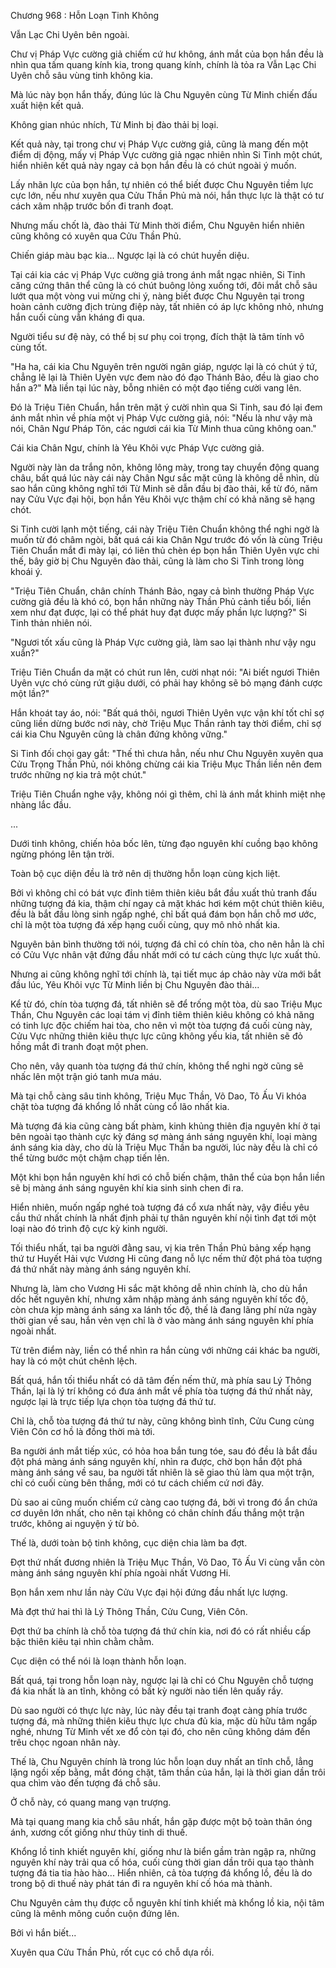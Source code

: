 




Chương 968 : Hỗn Loạn Tinh Không


Vẫn Lạc Chi Uyên bên ngoài.

Chư vị Pháp Vực cường giả chiếm cứ hư không, ánh mắt của bọn hắn đều là nhìn qua tấm quang kính kia, trong quang kính, chính là tỏa ra Vẫn Lạc Chi Uyên chỗ sâu vùng tinh không kia.

Mà lúc này bọn hắn thấy, đúng lúc là Chu Nguyên cùng Từ Minh chiến đấu xuất hiện kết quả.

Không gian nhúc nhích, Từ Minh bị đào thải bị loại.

Kết quả này, tại trong chư vị Pháp Vực cường giả, cũng là mang đến một điểm dị động, mấy vị Pháp Vực cường giả ngạc nhiên nhìn Si Tinh một chút, hiển nhiên kết quả này ngay cả bọn hắn đều là có chút ngoài ý muốn.

Lấy nhãn lực của bọn hắn, tự nhiên có thể biết được Chu Nguyên tiềm lực cực lớn, nếu như xuyên qua Cửu Thần Phủ mà nói, hắn thực lực là thật có tư cách xâm nhập trước bốn đi tranh đoạt.

Nhưng mấu chốt là, đào thải Từ Minh thời điểm, Chu Nguyên hiển nhiên cũng không có xuyên qua Cửu Thần Phủ.

Chiến giáp màu bạc kia... Ngược lại là có chút huyền diệu.

Tại cái kia các vị Pháp Vực cường giả trong ánh mắt ngạc nhiên, Si Tinh căng cứng thân thể cũng là có chút buông lỏng xuống tới, đôi mắt chỗ sâu lướt qua một vòng vui mừng chi ý, nàng biết được Chu Nguyên tại trong hoàn cảnh cường địch trùng điệp này, tất nhiên có áp lực không nhỏ, nhưng hắn cuối cùng vẫn kháng đi qua.

Người tiểu sư đệ này, có thể bị sư phụ coi trọng, đích thật là tâm tính vô cùng tốt.

"Ha ha, cái kia Chu Nguyên trên người ngân giáp, ngược lại là có chút ý tứ, chẳng lẽ lại là Thiên Uyên vực đem nào đó đạo Thánh Bảo, đều là giao cho hắn a?" Mà liền tại lúc này, bỗng nhiên có một đạo tiếng cười vang lên.

Đó là Triệu Tiên Chuẩn, hắn trên mặt ý cười nhìn qua Si Tinh, sau đó lại đem ánh mắt nhìn về phía một vị Pháp Vực cường giả, nói: "Nếu là như vậy mà nói, Chân Ngư Pháp Tôn, các ngươi cái kia Từ Minh thua cũng không oan."

Cái kia Chân Ngư, chính là Yêu Khôi vực Pháp Vực cường giả.

Người này làn da trắng nõn, không lông mày, trong tay chuyển động quang châu, bất quá lúc này cái này Chân Ngư sắc mặt cũng là không dễ nhìn, dù sao hắn cũng không nghĩ tới Từ Minh sẽ dẫn đầu bị đào thải, kể từ đó, năm nay Cửu Vực đại hội, bọn hắn Yêu Khôi vực thậm chí có khả năng sẽ hạng chót.

Si Tinh cười lạnh một tiếng, cái này Triệu Tiên Chuẩn không thể nghi ngờ là muốn từ đó châm ngòi, bất quá cái kia Chân Ngư trước đó vốn là cùng Triệu Tiên Chuẩn mắt đi mày lại, có liên thủ chèn ép bọn hắn Thiên Uyên vực chi thế, bây giờ bị Chu Nguyên đào thải, cũng là làm cho Si Tinh trong lòng khoái ý.

"Triệu Tiên Chuẩn, chân chính Thánh Bảo, ngay cả bình thường Pháp Vực cường giả đều là khó có, bọn hắn những này Thần Phủ cảnh tiểu bối, liền xem như đạt được, lại có thể phát huy đạt được mấy phần lực lượng?" Si Tinh thản nhiên nói.

"Ngươi tốt xấu cũng là Pháp Vực cường giả, làm sao lại thành như vậy ngu xuẩn?"

Triệu Tiên Chuẩn da mặt có chút run lên, cười nhạt nói: "Ai biết ngươi Thiên Uyên vực chó cùng rứt giậu dưới, có phải hay không sẽ bỏ mạng đánh cược một lần?"

Hắn khoát tay áo, nói: "Bất quá thôi, ngươi Thiên Uyên vực vận khí tốt chỉ sợ cũng liền dừng bước nơi này, chờ Triệu Mục Thần rảnh tay thời điểm, chỉ sợ cái kia Chu Nguyên cũng là chân đứng không vững."

Si Tinh đối chọi gay gắt: "Thế thì chưa hẳn, nếu như Chu Nguyên xuyên qua Cửu Trọng Thần Phủ, nói không chừng cái kia Triệu Mục Thần liền nên đem trước những nợ kia trả một chút."

Triệu Tiên Chuẩn nghe vậy, không nói gì thêm, chỉ là ánh mắt khinh miệt nhẹ nhàng lắc đầu.

...

Dưới tinh không, chiến hỏa bốc lên, từng đạo nguyên khí cuồng bạo không ngừng phóng lên tận trời.

Toàn bộ cục diện đều là trở nên dị thường hỗn loạn cùng kịch liệt.

Bởi vì không chỉ có bát vực đỉnh tiêm thiên kiêu bắt đầu xuất thủ tranh đấu những tượng đá kia, thậm chí ngay cả mặt khác hơi kém một chút thiên kiêu, đều là bắt đầu lòng sinh ngấp nghé, chỉ bất quá đám bọn hắn chỗ mơ ước, chỉ là một tòa tượng đá xếp hạng cuối cùng, quy mô nhỏ nhất kia.

Nguyên bản bình thường tới nói, tượng đá chỉ có chín tòa, cho nên hẳn là chỉ có Cửu Vực nhân vật đứng đầu nhất mới có tư cách cùng thực lực xuất thủ.

Nhưng ai cũng không nghĩ tới chính là, tại tiết mục áp chảo này vừa mới bắt đầu lúc, Yêu Khôi vực Từ Minh liền bị Chu Nguyên đào thải...

Kể từ đó, chín tòa tượng đá, tất nhiên sẽ để trống một tòa, dù sao Triệu Mục Thần, Chu Nguyên các loại tám vị đỉnh tiêm thiên kiêu không có khả năng có tinh lực độc chiếm hai tòa, cho nên vì một tòa tượng đá cuối cùng này, Cửu Vực những thiên kiêu thực lực cũng không yếu kia, tất nhiên sẽ đỏ hồng mắt đi tranh đoạt một phen.

Cho nên, vây quanh tòa tượng đá thứ chín, không thể nghi ngờ cũng sẽ nhấc lên một trận gió tanh mưa máu.

Mà tại chỗ càng sâu tinh không, Triệu Mục Thần, Võ Dao, Tô Ấu Vi khóa chặt tòa tượng đá khổng lồ nhất cùng cổ lão nhất kia.

Mà tượng đá kia cũng càng bất phàm, kinh khủng thiên địa nguyên khí ở tại bên ngoài tạo thành cực kỳ đáng sợ màng ánh sáng nguyên khí, loại màng ánh sáng kia dày, cho dù là Triệu Mục Thần ba người, lúc này đều là chỉ có thể từng bước một chậm chạp tiến lên.

Một khi bọn hắn nguyên khí hơi có chỗ biến chậm, thân thể của bọn hắn liền sẽ bị màng ánh sáng nguyên khí kia sinh sinh chen đi ra.

Hiển nhiên, muốn ngấp nghé toà tượng đá cổ xưa nhất này, vậy điều yêu cầu thứ nhất chính là nhất định phải tự thân nguyên khí nội tình đạt tới một loại nào đó trình độ cực kỳ kinh người.

Tối thiểu nhất, tại ba người đằng sau, vị kia trên Thần Phủ bảng xếp hạng thứ tư Huyết Hải vực Vương Hi cũng đang nỗ lực nếm thử đột phá tòa tượng đá thứ nhất này màng ánh sáng nguyên khí.

Nhưng là, làm cho Vương Hi sắc mặt không dễ nhìn chính là, cho dù hắn dốc hết nguyên khí, nhưng xâm nhập màng ánh sáng nguyên khí tốc độ, còn chưa kịp màng ánh sáng xa lánh tốc độ, thế là đang lãng phí nửa ngày thời gian về sau, hắn vẻn vẹn chỉ là ở vào màng ánh sáng nguyên khí phía ngoài nhất.

Từ trên điểm này, liền có thể nhìn ra hắn cùng với những cái khác ba người, hay là có một chút chênh lệch.

Bất quá, hắn tối thiểu nhất có dã tâm đến nếm thử, mà phía sau Lý Thông Thần, lại là lý trí không có đưa ánh mắt về phía tòa tượng đá thứ nhất này, ngược lại là trực tiếp lựa chọn tòa tượng đá thứ tư.

Chỉ là, chỗ tòa tượng đá thứ tư này, cũng không bình tĩnh, Cửu Cung cùng Viên Côn cơ hồ là đồng thời mà tới.

Ba người ánh mắt tiếp xúc, có hỏa hoa bắn tung tóe, sau đó đều là bắt đầu đột phá màng ánh sáng nguyên khí, nhìn ra được, chờ bọn hắn đột phá màng ánh sáng về sau, ba người tất nhiên là sẽ giao thủ làm qua một trận, chỉ có cuối cùng bên thắng, mới có tư cách chiếm cứ nơi đây.

Dù sao ai cũng muốn chiếm cứ càng cao tượng đá, bởi vì trong đó ẩn chứa cơ duyên lớn nhất, cho nên tại không có chân chính đấu thắng một trận trước, không ai nguyện ý từ bỏ.

Thế là, dưới toàn bộ tinh không, cục diện chia làm ba đợt.

Đợt thứ nhất đương nhiên là Triệu Mục Thần, Võ Dao, Tô Ấu Vi cùng vẫn còn màng ánh sáng nguyên khí phía ngoài nhất Vương Hi.

Bọn hắn xem như lần này Cửu Vực đại hội đứng đầu nhất lực lượng.

Mà đợt thứ hai thì là Lý Thông Thần, Cửu Cung, Viên Côn.

Đợt thứ ba chính là chỗ tòa tượng đá thứ chín kia, nơi đó có rất nhiều cấp bậc thiên kiêu tại nhìn chằm chằm.

Cục diện có thể nói là loạn thành hỗn loạn.

Bất quá, tại trong hỗn loạn này, ngược lại là chỉ có Chu Nguyên chỗ tượng đá kia nhất là an tĩnh, không có bất kỳ người nào tiến lên quấy rầy.

Dù sao người có thực lực này, lúc này đều tại tranh đoạt càng phía trước tượng đá, mà những thiên kiêu thực lực chưa đủ kia, mặc dù hữu tâm ngấp nghé, nhưng Từ Minh vết xe đổ còn tại đó, cho nên cũng không dám đến trêu chọc ngoan nhân này.

Thế là, Chu Nguyên chính là trong lúc hỗn loạn duy nhất an tĩnh chỗ, lẳng lặng ngồi xếp bằng, mắt đóng chặt, tâm thần của hắn, lại là thời gian dần trôi qua chìm vào đến tượng đá chỗ sâu.

Ở chỗ này, có quang mang vạn trượng.

Mà tại quang mang kia chỗ sâu nhất, hắn gặp được một bộ toàn thân óng ánh, xương cốt giống như thủy tinh di thuế.

Khổng lồ tinh khiết nguyên khí, giống như là biển gầm tràn ngập ra, những nguyên khí này trải qua cố hóa, cuối cùng thời gian dần trôi qua tạo thành tượng đá tia tia hào hào... Hiển nhiên, cả tòa tượng đá khổng lồ, đều là do trong bộ di thuế này phát tán đi ra nguyên khí cố hóa mà thành.

Chu Nguyên cảm thụ được cỗ nguyên khí tinh khiết mà khổng lồ kia, nội tâm cũng là mênh mông cuồn cuộn đứng lên.

Bởi vì hắn biết...

Xuyên qua Cửu Thần Phủ, rốt cục có chỗ dựa rồi.




